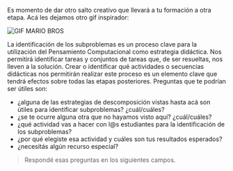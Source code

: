 Es momento de dar otro salto creativo que llevará a tu formación a otra etapa. Acá les dejamos otro gif inspirador:

<img src="https://user-images.githubusercontent.com/1039278/47478018-48551280-d7fe-11e8-8452-3e45c042fa24.gif" alt="GIF MARIO BROS" width="auto" height="auto">

La identificación de los subproblemas es un proceso clave para la utilización del Pensamiento Computacional como estrategia didáctica. Nos permitirá identificar tareas y conjuntos de tareas que, de ser resueltas, nos lleven a la solución. Crear o identificar qué actividades o secuencias didácticas nos permitirán realizar este proceso es un elemento clave que tendrá efectos sobre todas las etapas posteriores. Preguntas que te podrían ser útiles son:

* ¿alguna de las estrategias de descomposición vistas hasta acá son útiles para identificar subproblemas? ¿cuál/cuáles?
* ¿se te ocurre alguna otra que no hayamos visto aquí? ¿cuál/cuáles?
* ¿qué actividad vas a hacer con l@s estudiantes para la identificación de los subproblemas?
* ¿por qué elegiste esa actividad y cuáles son tus resultados esperados?
* ¿necesitás algún recurso especial?

> Respondé esas preguntas en los siguientes campos.
